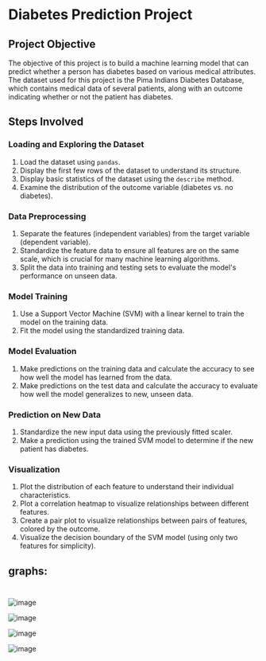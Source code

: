 # Diabetes Prediction Project

## Project Objective

The objective of this project is to build a machine learning model that can predict whether a person has diabetes based on various medical attributes. The dataset used for this project is the Pima Indians Diabetes Database, which contains medical data of several patients, along with an outcome indicating whether or not the patient has diabetes.

## Steps Involved

### Loading and Exploring the Dataset

1. Load the dataset using `pandas`.
2. Display the first few rows of the dataset to understand its structure.
3. Display basic statistics of the dataset using the `describe` method.
4. Examine the distribution of the outcome variable (diabetes vs. no diabetes).

### Data Preprocessing

1. Separate the features (independent variables) from the target variable (dependent variable).
2. Standardize the feature data to ensure all features are on the same scale, which is crucial for many machine learning algorithms.
3. Split the data into training and testing sets to evaluate the model's performance on unseen data.

### Model Training

1. Use a Support Vector Machine (SVM) with a linear kernel to train the model on the training data.
2. Fit the model using the standardized training data.

### Model Evaluation

1. Make predictions on the training data and calculate the accuracy to see how well the model has learned from the data.
2. Make predictions on the test data and calculate the accuracy to evaluate how well the model generalizes to new, unseen data.

### Prediction on New Data

1. Standardize the new input data using the previously fitted scaler.
2. Make a prediction using the trained SVM model to determine if the new patient has diabetes.

### Visualization

1. Plot the distribution of each feature to understand their individual characteristics.
2. Plot a correlation heatmap to visualize relationships between different features.
3. Create a pair plot to visualize relationships between pairs of features, colored by the outcome.
4. Visualize the decision boundary of the SVM model (using only two features for simplicity).


## graphs:<br><br>

![image](https://github.com/Sutanu1234/ML_model_examples/assets/123285380/3917042e-b6ec-4aee-bb2b-ef579f011827)

![image](https://github.com/Sutanu1234/ML_model_examples/assets/123285380/2a612e54-e719-45dc-a1f2-1ebf5ba72e21)

![image](https://github.com/Sutanu1234/ML_model_examples/assets/123285380/7a9ff4b7-5ccf-47fc-b2ed-f96595eab487)

![image](https://github.com/Sutanu1234/ML_model_examples/assets/123285380/3922dfdc-d121-4cd8-a246-96a25a15b022)




